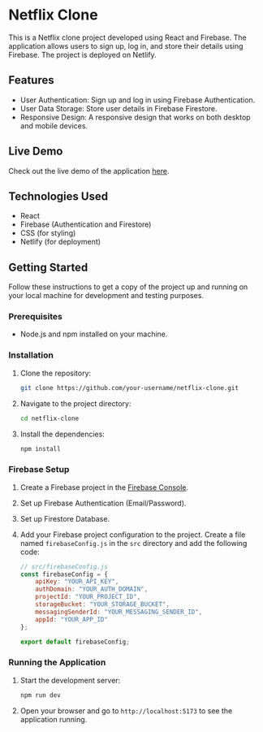 # Netflix Clone

This is a Netflix clone project developed using React and Firebase. The application allows users to sign up, log in, and store their details using Firebase. The project is deployed on Netlify.

## Features

- User Authentication: Sign up and log in using Firebase Authentication.
- User Data Storage: Store user details in Firebase Firestore.
- Responsive Design: A responsive design that works on both desktop and mobile devices.

## Live Demo

Check out the live demo of the application [here](https://netfixxxx-clone1.netlify.app).

## Technologies Used

- React
- Firebase (Authentication and Firestore)
- CSS (for styling)
- Netlify (for deployment)

## Getting Started

Follow these instructions to get a copy of the project up and running on your local machine for development and testing purposes.

### Prerequisites

- Node.js and npm installed on your machine.

### Installation

1. Clone the repository:
    ```bash
    git clone https://github.com/your-username/netflix-clone.git
    ```
2. Navigate to the project directory:
    ```bash
    cd netflix-clone
    ```
3. Install the dependencies:
    ```bash
    npm install
    ```

### Firebase Setup

1. Create a Firebase project in the [Firebase Console](https://console.firebase.google.com/).
2. Set up Firebase Authentication (Email/Password).
3. Set up Firestore Database.
4. Add your Firebase project configuration to the project. Create a file named `firebaseConfig.js` in the `src` directory and add the following code:

    ```javascript
    // src/firebaseConfig.js
    const firebaseConfig = {
        apiKey: "YOUR_API_KEY",
        authDomain: "YOUR_AUTH_DOMAIN",
        projectId: "YOUR_PROJECT_ID",
        storageBucket: "YOUR_STORAGE_BUCKET",
        messagingSenderId: "YOUR_MESSAGING_SENDER_ID",
        appId: "YOUR_APP_ID"
    };

    export default firebaseConfig;
    ```

### Running the Application

1. Start the development server:
    ```bash
    npm run dev
    ```
2. Open your browser and go to `http://localhost:5173` to see the application running.

